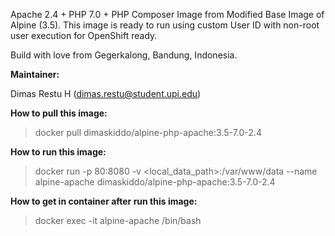 Apache 2.4 + PHP 7.0 + PHP Composer Image from Modified Base Image of Alpine (3.5). This image is ready to run using custom User ID with non-root user execution for OpenShift ready.

Build with love from Gegerkalong, Bandung, Indonesia.

**Maintainer:**

Dimas Restu H (<dimas.restu@student.upi.edu>)

**How to pull this image:**

> docker pull dimaskiddo/alpine-php-apache:3.5-7.0-2.4

**How to run this image:**

> docker run -p 80:8080 -v <local_data_path>:/var/www/data --name alpine-apache dimaskiddo/alpine-php-apache:3.5-7.0-2.4

**How to get in container after run this image:**

> docker exec -it alpine-apache /bin/bash
